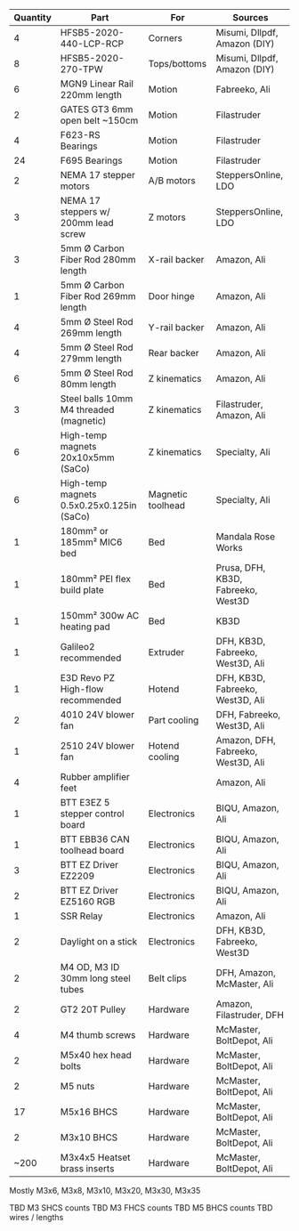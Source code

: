 
| Quantity | Part                                        | For                | Sources                             |
| -------- | --------------------------------------------| ------------------ | ----------------------------------- |
| 4        | HFSB5-2020-440-LCP-RCP                      | Corners            | Misumi, Dllpdf, Amazon (DIY)        |
| 8        | HFSB5-2020-270-TPW                          | Tops/bottoms       | Misumi, Dllpdf, Amazon (DIY)        |
| 6        | MGN9 Linear Rail 220mm length               | Motion             | Fabreeko, Ali                       |
| 2        | GATES GT3 6mm open belt ~150cm              | Motion             | Filastruder                         |
| 4        | F623-RS Bearings                            | Motion             | Filastruder                         |
| 24       | F695 Bearings                               | Motion             | Filastruder                         |
| 2        | NEMA 17 stepper motors                      | A/B motors         | SteppersOnline, LDO                 |
| 3        | NEMA 17 steppers w/ 200mm lead screw        | Z motors           | SteppersOnline, LDO                 |
| 3        | 5mm Ø Carbon Fiber Rod 280mm length         | X-rail backer      | Amazon, Ali                         |
| 1        | 5mm Ø Carbon Fiber Rod 269mm length         | Door hinge         | Amazon, Ali                         |
| 4        | 5mm Ø Steel Rod 269mm length                | Y-rail backer      | Amazon, Ali                         |
| 4        | 5mm Ø Steel Rod 279mm length                | Rear backer        | Amazon, Ali                         |
| 6        | 5mm Ø Steel Rod 80mm length                 | Z kinematics       | Amazon, Ali                         |
| 3        | Steel balls 10mm M4 threaded (magnetic)     | Z kinematics       | Filastruder, Amazon, Ali            |
| 6        | High-temp magnets 20x10x5mm (SaCo)          | Z kinematics       | Specialty, Ali                      |
| 6        | High-temp magnets 0.5x0.25x0.125in (SaCo)   | Magnetic toolhead  | Specialty, Ali                      |
| 1        | 180mm² or 185mm² MIC6 bed                   | Bed                | Mandala Rose Works                  |
| 1        | 180mm² PEI flex build plate                 | Bed                | Prusa, DFH, KB3D, Fabreeko, West3D  |
| 1        | 150mm² 300w AC heating pad                  | Bed                | KB3D                                |
| 1        | Galileo2 recommended                        | Extruder           | DFH, KB3D, Fabreeko, West3D, Ali    |
| 1        | E3D Revo PZ High-flow recommended           | Hotend             | DFH, KB3D, Fabreeko, West3D, Ali    |
| 2        | 4010 24V blower fan                         | Part cooling       | DFH, Fabreeko, West3D, Ali          |
| 1        | 2510 24V blower fan                         | Hotend cooling     | Amazon, DFH, Fabreeko, West3D, Ali  |
| 4        | Rubber amplifier feet                       |                    | Amazon, Ali                         |
| 1        | BTT E3EZ 5 stepper control board            | Electronics        | BIQU, Amazon, Ali                   |
| 1        | BTT EBB36 CAN toolhead board                | Electronics        | BIQU, Amazon, Ali                   |
| 3        | BTT EZ Driver EZ2209                        | Electronics        | BIQU, Amazon, Ali                   |
| 2        | BTT EZ Driver EZ5160 RGB                    | Electronics        | BIQU, Amazon, Ali                   |
| 1        | SSR Relay                                   | Electronics        | Amazon, Ali                         |
| 2        | Daylight on a stick                         | Electronics        | DFH, KB3D, Fabreeko, West3D         |
| 2        | M4 OD, M3 ID 30mm long steel tubes          | Belt clips         | DFH, Amazon, McMaster, Ali          |
| 2        | GT2 20T Pulley                              | Hardware           | Amazon, Filastruder, DFH            |
| 4        | M4 thumb screws                             | Hardware           | McMaster, BoltDepot, Ali            |
| 2        | M5x40 hex head bolts                        | Hardware           | McMaster, BoltDepot, Ali            |
| 2        | M5 nuts                                     | Hardware           | McMaster, BoltDepot, Ali            |
| 17       | M5x16 BHCS                                  | Hardware           | McMaster, BoltDepot, Ali            |
| 2        | M3x10 BHCS                                  | Hardware           | McMaster, BoltDepot, Ali            |
| ~200     | M3x4x5 Heatset brass inserts                | Hardware           | McMaster, BoltDepot, Ali            |


Mostly M3x6, M3x8, M3x10, M3x20, M3x30, M3x35

TBD M3 SHCS counts
TBD M3 FHCS counts
TBD M5 BHCS counts
TBD wires / lengths